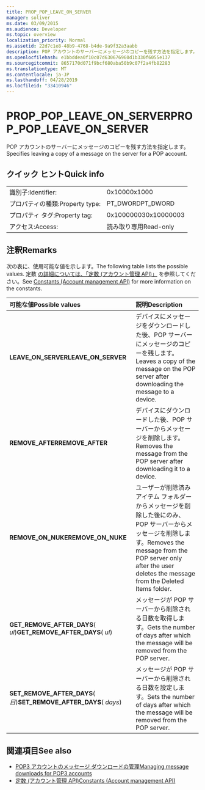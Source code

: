 ```yaml
---
title: PROP_POP_LEAVE_ON_SERVER
manager: soliver
ms.date: 03/09/2015
ms.audience: Developer
ms.topic: overview
localization_priority: Normal
ms.assetid: 22d7c1e8-48b9-4768-b4de-9a9f32a3aabb
description: POP アカウントのサーバーにメッセージのコピーを残す方法を指定します。
ms.openlocfilehash: e1bbddea0f10c07d630676960d1b330f6055e137
ms.sourcegitcommit: 8657170d071f9bcf680aba50b9c07f2a4fb82283
ms.translationtype: MT
ms.contentlocale: ja-JP
ms.lasthandoff: 04/28/2019
ms.locfileid: "33410946"
---
```

# <a name="prop_pop_leave_on_server"></a><span data-ttu-id="798d6-103">PROP_POP_LEAVE_ON_SERVER</span><span class="sxs-lookup"><span data-stu-id="798d6-103">PROP_POP_LEAVE_ON_SERVER</span></span>

<span data-ttu-id="798d6-104">POP アカウントのサーバーにメッセージのコピーを残す方法を指定します。</span><span class="sxs-lookup"><span data-stu-id="798d6-104">Specifies leaving a copy of a message on the server for a POP account.</span></span>
  
## <a name="quick-info"></a><span data-ttu-id="798d6-105">クイック ヒント</span><span class="sxs-lookup"><span data-stu-id="798d6-105">Quick info</span></span>

|||
|:-----|:-----|
|<span data-ttu-id="798d6-106">識別子:</span><span class="sxs-lookup"><span data-stu-id="798d6-106">Identifier:</span></span>  <br/> |<span data-ttu-id="798d6-107">0x1000</span><span class="sxs-lookup"><span data-stu-id="798d6-107">0x1000</span></span>  <br/> |
|<span data-ttu-id="798d6-108">プロパティの種類:</span><span class="sxs-lookup"><span data-stu-id="798d6-108">Property type:</span></span>  <br/> |<span data-ttu-id="798d6-109">PT_DWORD</span><span class="sxs-lookup"><span data-stu-id="798d6-109">PT_DWORD</span></span>  <br/> |
|<span data-ttu-id="798d6-110">プロパティ タグ:</span><span class="sxs-lookup"><span data-stu-id="798d6-110">Property tag:</span></span>  <br/> |<span data-ttu-id="798d6-111">0x10000003</span><span class="sxs-lookup"><span data-stu-id="798d6-111">0x10000003</span></span>  <br/> |
|<span data-ttu-id="798d6-112">アクセス:</span><span class="sxs-lookup"><span data-stu-id="798d6-112">Access:</span></span>  <br/> |<span data-ttu-id="798d6-113">読み取り専用</span><span class="sxs-lookup"><span data-stu-id="798d6-113">Read-only</span></span>  <br/> |
   
## <a name="remarks"></a><span data-ttu-id="798d6-114">注釈</span><span class="sxs-lookup"><span data-stu-id="798d6-114">Remarks</span></span>

<span data-ttu-id="798d6-115">次の表に、使用可能な値を示します。</span><span class="sxs-lookup"><span data-stu-id="798d6-115">The following table lists the possible values.</span></span> <span data-ttu-id="798d6-116">定数 [の詳細については、「定数 (アカウント管理 API)」](constants-account-management-api.md) を参照してください。</span><span class="sxs-lookup"><span data-stu-id="798d6-116">See [Constants (Account management API)](constants-account-management-api.md) for more information on the constants.</span></span> 
  
|<span data-ttu-id="798d6-117">**可能な値**</span><span class="sxs-lookup"><span data-stu-id="798d6-117">**Possible values**</span></span>|<span data-ttu-id="798d6-118">**説明**</span><span class="sxs-lookup"><span data-stu-id="798d6-118">**Description**</span></span>|
|:-----|:-----|
|<span data-ttu-id="798d6-119">**LEAVE_ON_SERVER**</span><span class="sxs-lookup"><span data-stu-id="798d6-119">**LEAVE_ON_SERVER**</span></span> <br/> |<span data-ttu-id="798d6-120">デバイスにメッセージをダウンロードした後、POP サーバーにメッセージのコピーを残します。</span><span class="sxs-lookup"><span data-stu-id="798d6-120">Leaves a copy of the message on the POP server after downloading the message to a device.</span></span>  <br/> |
|<span data-ttu-id="798d6-121">**REMOVE_AFTER**</span><span class="sxs-lookup"><span data-stu-id="798d6-121">**REMOVE_AFTER**</span></span> <br/> |<span data-ttu-id="798d6-122">デバイスにダウンロードした後、POP サーバーからメッセージを削除します。</span><span class="sxs-lookup"><span data-stu-id="798d6-122">Removes the message from the POP server after downloading it to a device.</span></span>  <br/> |
|<span data-ttu-id="798d6-123">**REMOVE_ON_NUKE**</span><span class="sxs-lookup"><span data-stu-id="798d6-123">**REMOVE_ON_NUKE**</span></span> <br/> |<span data-ttu-id="798d6-124">ユーザーが削除済みアイテム フォルダーからメッセージを削除した後にのみ、POP サーバーからメッセージを削除します。</span><span class="sxs-lookup"><span data-stu-id="798d6-124">Removes the message from the POP server only after the user deletes the message from the Deleted Items folder.</span></span>  <br/> |
|<span data-ttu-id="798d6-125">**GET_REMOVE_AFTER_DAYS**( _ul_)</span><span class="sxs-lookup"><span data-stu-id="798d6-125">**GET_REMOVE_AFTER_DAYS**( _ul_)</span></span>  <br/> |<span data-ttu-id="798d6-126">メッセージが POP サーバーから削除される日数を取得します。</span><span class="sxs-lookup"><span data-stu-id="798d6-126">Gets the number of days after which the message will be removed from the POP server.</span></span>  <br/> |
|<span data-ttu-id="798d6-127">**SET_REMOVE_AFTER_DAYS**( _日_)</span><span class="sxs-lookup"><span data-stu-id="798d6-127">**SET_REMOVE_AFTER_DAYS**( _days_)</span></span>  <br/> |<span data-ttu-id="798d6-128">メッセージが POP サーバーから削除される日数を設定します。</span><span class="sxs-lookup"><span data-stu-id="798d6-128">Sets the number of days after which the message will be removed from the POP server.</span></span>  <br/> |
   
## <a name="see-also"></a><span data-ttu-id="798d6-129">関連項目</span><span class="sxs-lookup"><span data-stu-id="798d6-129">See also</span></span>

- [<span data-ttu-id="798d6-130">POP3 アカウントのメッセージ ダウンロードの管理</span><span class="sxs-lookup"><span data-stu-id="798d6-130">Managing message downloads for POP3 accounts</span></span>](managing-message-downloads-for-pop3-accounts.md) 
- [<span data-ttu-id="798d6-131">定数 (アカウント管理 API)</span><span class="sxs-lookup"><span data-stu-id="798d6-131">Constants (Account management API)</span></span>](constants-account-management-api.md)

